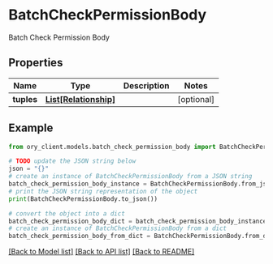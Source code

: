 # BatchCheckPermissionBody

Batch Check Permission Body

## Properties

Name | Type | Description | Notes
------------ | ------------- | ------------- | -------------
**tuples** | [**List[Relationship]**](Relationship.md) |  | [optional] 

## Example

```python
from ory_client.models.batch_check_permission_body import BatchCheckPermissionBody

# TODO update the JSON string below
json = "{}"
# create an instance of BatchCheckPermissionBody from a JSON string
batch_check_permission_body_instance = BatchCheckPermissionBody.from_json(json)
# print the JSON string representation of the object
print(BatchCheckPermissionBody.to_json())

# convert the object into a dict
batch_check_permission_body_dict = batch_check_permission_body_instance.to_dict()
# create an instance of BatchCheckPermissionBody from a dict
batch_check_permission_body_from_dict = BatchCheckPermissionBody.from_dict(batch_check_permission_body_dict)
```
[[Back to Model list]](../README.md#documentation-for-models) [[Back to API list]](../README.md#documentation-for-api-endpoints) [[Back to README]](../README.md)


